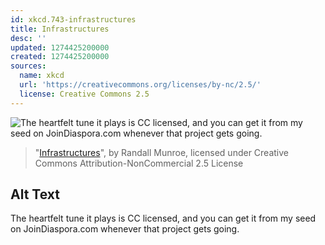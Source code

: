 ```yaml
---
id: xkcd.743-infrastructures
title: Infrastructures
desc: ''
updated: 1274425200000
created: 1274425200000
sources:
  name: xkcd
  url: 'https://creativecommons.org/licenses/by-nc/2.5/'
  license: Creative Commons 2.5
---
```

![The heartfelt tune it plays is CC licensed, and you can get it from my seed on JoinDiaspora.com whenever that project gets going.](https://imgs.xkcd.com/comics/infrastructures.png)
> "[Infrastructures](https://xkcd.com/743/)", by Randall Munroe, licensed under Creative Commons Attribution-NonCommercial 2.5 License

## Alt Text
The heartfelt tune it plays is CC licensed, and you can get it from my seed on JoinDiaspora.com whenever that project gets going.

